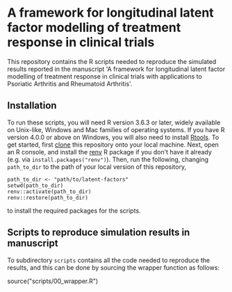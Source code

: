 # A framework for longitudinal latent factor modelling of treatment response in clinical trials

This repository contains the R scripts needed to reproduce the simulated results reported 
in the manuscript 'A framework for longitudinal latent factor modelling of treatment response in clinical trials with applications to Psoriatic Arthritis and Rheumatoid Arthritis'. 

## Installation

To run these scripts, you will need R version 3.6.3 or later, widely available on 
Unix-like, Windows and Mac families of operating systems. If you have R version 4.0.0
or above on Windows, you will also need to install 
[Rtools](https://cran.r-project.org/bin/windows/Rtools/). To get started,
first [clone](https://git-scm.com/book/en/v2/Git-Basics-Getting-a-Git-Repository)
this repository onto your local machine. Next, open an R console, and install the 
[renv](https://rstudio.github.io/renv/index.html) R package if you don't have it 
already (e.g. via `install.packages("renv")`). Then, run the following, 
changing `path_to_dir` to the path of your local version of this repository,
```
path_to_dir <- "path/to/latent-factors"
setwd(path_to_dir)
renv::activate(path_to_dir)
renv::restore(path_to_dir)
```
to install the required packages for the scripts. 

## Scripts to reproduce simulation results in manuscript

To subdirectory `scripts` contains all the code needed to reproduce the results, and this can be done by sourcing the wrapper function as follows:

source("scripts/00_wrapper.R")
